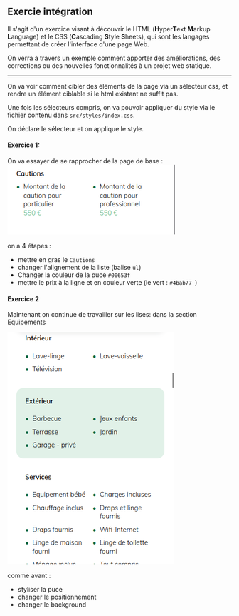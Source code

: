 ## Exercie intégration

Il s'agit d'un exercice visant à découvrir le HTML (**H**yper**T**ext **M**arkup **L**anguage) et le CSS (**C**ascading **S**tyle **S**heets), qui sont les langages permettant de créer l'interface d'une page Web. 

On verra à travers un exemple comment apporter des améliorations, des corrections ou des nouvelles fonctionnalités à un projet web statique. 

--------------------

On va voir comment cibler des éléments de la page via un sélecteur css, et rendre un élément ciblable si le html existant ne suffit pas. 

Une fois les sélecteurs compris, on va pouvoir appliquer du style via le fichier contenu dans `src/styles/index.css`. 

On déclare le sélecteur et on applique le style. 


#### Exercice 1: 

On va essayer de se rapprocher de la page de base : ![](./image//capture-ecran-caution.png)




on a 4 étapes : 

* mettre en gras le `Cautions`
* changer l'alignement de la liste (balise `ul`)
* Changer la couleur de la puce `#00653f`
* mettre le prix à la ligne et en couleur verte (le vert : `#4bab77
`)


#### Exercice 2

Maintenant on continue de travailler sur les lises: dans la section Equipements

![](./image/capture-ecran-equipements.png)

comme avant : 

* styliser la puce
* changer le positionnement
* changer le background